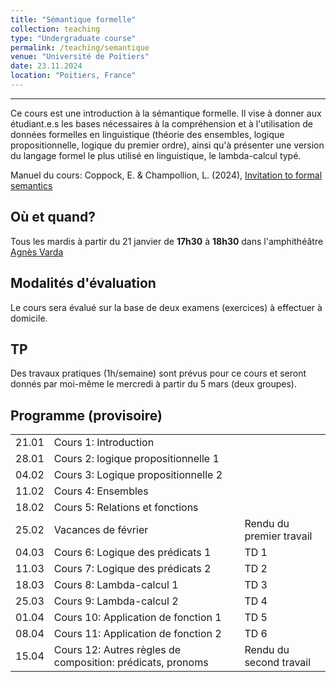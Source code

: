 ```yaml
---
title: "Sémantique formelle"
collection: teaching
type: "Undergraduate course"
permalink: /teaching/semantique
venue: "Université de Poitiers"
date: 23.11.2024
location: "Poitiers, France"
---
```


-----------------------------------------------------------------------------------------------



Ce cours est une introduction à la sémantique formelle. Il vise à donner aux étudiant.e.s les bases nécessaires à la compréhension et à l'utilisation de données formelles en linguistique (théorie des ensembles, logique propositionnelle, logique du premier ordre), ainsi qu'à présenter une version du langage formel le plus utilisé en linguistique, le lambda-calcul typé.

Manuel du cours: Coppock, E. & Champollion, L. (2024), [Invitation to formal semantics](https://eecoppock.info/bootcamp/semantics-boot-camp.pdf)

## Où et quand?
Tous les mardis à partir du 21 janvier de **17h30** à **18h30** dans l'amphithéâtre [Agnès Varda](https://www.youtube.com/watch?v=sRR0_VJFqwg)


## Modalités d'évaluation
Le cours sera évalué sur la base de deux examens (exercices) à effectuer à domicile.

## TP
Des travaux pratiques (1h/semaine) sont prévus pour ce cours et seront donnés par moi-même le mercredi à partir du 5 mars (deux groupes).



## Programme (provisoire)

|   |                  |  |
|---|------------------|--|
| 21.01 | Cours 1: Introduction     | |
| 28.01 | Cours 2: logique propositionnelle 1 | |
| 04.02 | Cours 3: Logique propositionnelle 2      | |
| 11.02 | Cours 4: Ensembles      | |
| 18.02 | Cours 5: Relations et fonctions     | |
| 25.02 | Vacances de février     | Rendu du premier travail |
| 04.03 | Cours 6: Logique des prédicats 1    | TD 1 |
| 11.03 | Cours 7: Logique des prédicats 2 | TD 2 |
| 18.03 | Cours 8: Lambda-calcul 1 | TD 3 |
| 25.03 | Cours 9: Lambda-calcul 2  | TD 4 |
| 01.04 | Cours 10: Application de fonction 1  | TD 5 |
| 08.04 | Cours 11: Application de fonction 2  | TD 6 |
| 15.04 | Cours 12: Autres règles de composition: prédicats, pronoms  | Rendu du second travail  |
